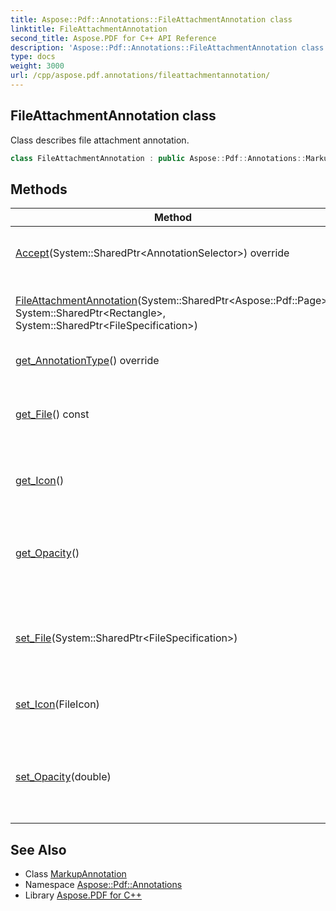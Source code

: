 ```yaml
---
title: Aspose::Pdf::Annotations::FileAttachmentAnnotation class
linktitle: FileAttachmentAnnotation
second_title: Aspose.PDF for C++ API Reference
description: 'Aspose::Pdf::Annotations::FileAttachmentAnnotation class. Class describes file attachment annotation in C++.'
type: docs
weight: 3000
url: /cpp/aspose.pdf.annotations/fileattachmentannotation/
---
```

## FileAttachmentAnnotation class


Class describes file attachment annotation.

```cpp
class FileAttachmentAnnotation : public Aspose::Pdf::Annotations::MarkupAnnotation
```

## Methods

| Method | Description |
| --- | --- |
| [Accept](./accept/)(System::SharedPtr\<AnnotationSelector\>) override | Accepts visitor object to process annotation. |
| [FileAttachmentAnnotation](./fileattachmentannotation/)(System::SharedPtr\<Aspose::Pdf::Page\>, System::SharedPtr\<Rectangle\>, System::SharedPtr\<FileSpecification\>) | Creates new FileAttachment annotation on the specified page. |
| [get_AnnotationType](./get_annotationtype/)() override | Gets type of annotation. |
| [get_File](./get_file/)() const | The specification of the file associated with this annotation. |
| [get_Icon](./get_icon/)() | Gets icon that shall be used in displaying annotation. |
| [get_Opacity](./get_opacity/)() | Gets icon's opacity from 0 to 1: 0 - completely transparant, 1 - completely opaque. |
| [set_File](./set_file/)(System::SharedPtr\<FileSpecification\>) | The specification of the file associated with this annotation. |
| [set_Icon](./set_icon/)(FileIcon) | Sets icon that shall be used in displaying annotation. |
| [set_Opacity](./set_opacity/)(double) | Sets icon's opacity from 0 to 1: 0 - completely transparant, 1 - completely opaque. |
## See Also

* Class [MarkupAnnotation](../markupannotation/)
* Namespace [Aspose::Pdf::Annotations](../)
* Library [Aspose.PDF for C++](../../)
